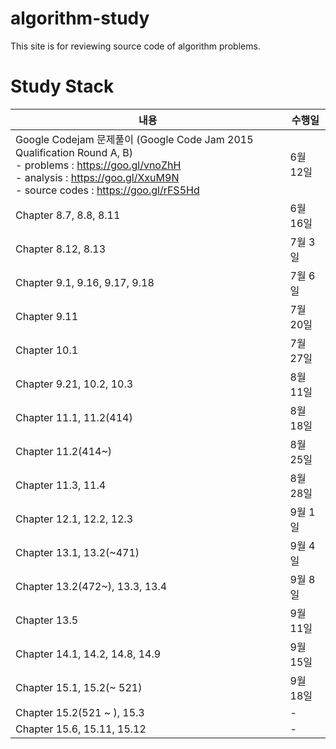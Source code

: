 # algorithm-study
   This site is for reviewing source code of algorithm problems.

# Study Stack

| 내용 | 수행일 |
| -------- | ---- |
| Google Codejam 문제풀이 (Google Code Jam 2015 Qualification Round A, B) <br /> - problems : https://goo.gl/vnoZhH <br /> - analysis : https://goo.gl/XxuM9N <br /> - source codes : https://goo.gl/rFS5Hd | 6월 12일 | 
| Chapter 8.7, 8.8, 8.11 | 6월 16일 |
| Chapter 8.12, 8.13 | 7월 3일 |
| Chapter 9.1, 9.16, 9.17, 9.18 | 7월 6일 |
| Chapter 9.11  | 7월 20일 |
| Chapter 10.1  | 7월 27일 |
| Chapter 9.21, 10.2, 10.3  | 8월 11일 |
| Chapter 11.1, 11.2(414)  | 8월 18일 |
| Chapter 11.2(414~)  | 8월 25일 |
| Chapter 11.3, 11.4  | 8월 28일 |
| Chapter 12.1, 12.2, 12.3 | 9월 1일 |
| Chapter 13.1, 13.2(~471) | 9월 4일 |
| Chapter 13.2(472~), 13.3, 13.4 | 9월 8일 |
| Chapter 13.5 | 9월 11일 |
| Chapter 14.1, 14.2, 14.8, 14.9 | 9월 15일 |
| Chapter 15.1, 15.2(~ 521) | 9월 18일 |
| Chapter 15.2(521 ~ ), 15.3 | - |
| Chapter 15.6, 15.11, 15.12 | - |
